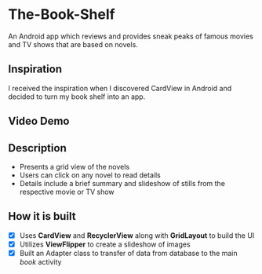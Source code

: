 # The-Book-Shelf
An Android app which reviews and provides sneak peaks of famous movies and TV shows that are based on novels.

## Inspiration
I received the inspiration when I discovered CardView in Android and decided to turn my book shelf into an app.

## Video Demo 

## Description
- Presents a grid view of the novels
- Users can click on any novel to read details
- Details include a brief summary and slideshow of stills from the respective movie or TV show

## How it is built
- [x] Uses **CardView** and **RecyclerView** along with **GridLayout** to build the UI
- [x] Utilizes **ViewFlipper** to create a slideshow of images
- [x] Built an Adapter class to transfer of data from database to the main *book* activity
